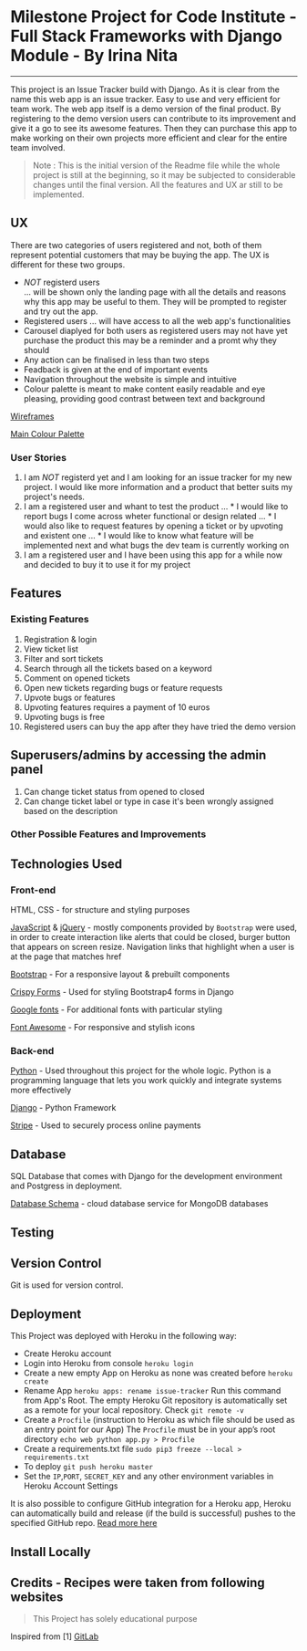 # Milestone Project for Code Institute - Full Stack Frameworks with Django Module - By Irina Nita
---
This project is an Issue Tracker build with Django. As it is clear from the name this web app is an issue tracker.
Easy to use and very efficient for team work. The web app itself is a demo version of the final product. By registering
to the demo version users can contribute to its improvement and give it a go to see its awesome features. Then they can purchase
this app  to make working on their own projects more efficient and clear for the entire team involved.

> Note : This is the initial version of the Readme file while the whole project is still at the beginning, so it may be subjected to
considerable changes until the final version. All the features and UX ar still to be implemented. 

## UX
There are two categories of users registered and not, both of them represent potential customers that may be buying the app. The UX is different for these two groups.
* *NOT* registerd users  
... will be shown only the landing page with all the details and reasons why this app may be useful to them. They will be prompted to register and try out the app.
* Registered users
... will have access to all the web app's functionalities
* Carousel diaplyed for both users as registered users may not have yet purchase the product this may be a reminder and a promt why they should
* Any action can be finalised in less than two steps
* Feadback is given at the end of important events
* Navigation throughout the website is simple and intuitive
* Colour palette is meant to make content easily readable and eye pleasing, providing good contrast between text and background 

[Wireframes](https://drive.google.com/drive/folders/1cM1__363xG0X4xwey0lbOpnczrzyhBps?usp=sharing)

[Main Colour Palette](https://coolors.co/ad343e-f2af29-235046-000000-e0e0ce)

### User Stories

1. I am *NOT* registerd yet and  I am looking for an issue tracker for my new project. I would like more information and a product that better suits my project's needs.
2. I am a registered user and whant to test the product
... * I would like to report bugs I come across wheter functional or design related
... * I would also like to request features by opening a ticket or by upvoting and existent one
... * I would like to know what feature will be implemented next and what bugs the dev team is currently working on
3. I am a registered user and I have been using this app for a while now and decided to buy it to use it for my project
 

## Features

### Existing Features
1. Registration & login
2. View ticket list
3. Filter and sort tickets
4. Search through all the tickets based on a keyword
4. Comment on opened tickets
5. Open new tickets regarding bugs or feature requests
5. Upvote bugs or features
6. Upvoting features requires a payment of 10 euros
7. Upvoting bugs is free
8. Registered users can buy the app after they have tried the demo version

## Superusers/admins by accessing the admin panel
1. Can change ticket status from opened to closed
2. Can change ticket label or type in case it's been wrongly assigned based on the description

### Other Possible Features and Improvements



## Technologies Used

### Front-end

HTML, CSS - for structure and styling purposes

[JavaScript](https://developer.mozilla.org/en-US/docs/Web/JavaScript) & [jQuery](https://jquery.com/) - mostly components provided by `Bootstrap` were used,
in order to create interaction like alerts that could be closed, burger button that appears on
screen resize. Navigation links that highlight when a user is at the page that matches
href

[Bootstrap](https://getbootstrap.com/) - For a responsive layout & prebuilt components

[Crispy Forms](https://django-crispy-forms.readthedocs.io/en/latest/) - Used for styling Bootstrap4 forms in Django

[Google fonts](https://fonts.google.com/) - For additional fonts with particular styling

[Font Awesome](https://fontawesome.com/free) - For responsive and stylish icons

### Back-end

[Python](https://www.python.org/) - Used throughout this project for the whole logic.
Python is a programming language that lets you work quickly and integrate systems more effectively

[Django](http://flask.pocoo.org/) - Python Framework

[Stripe](https://stripe.com/ie) - Used to securely process online payments

## Database

SQL Database that comes with Django for the development environment and Postgress in deployment. 

[Database Schema](https://dbdiagram.io/d/5ced18341f6a891a6a657c0a) - cloud database service for MongoDB databases


## Testing



## Version Control
Git is used for version control.

## Deployment
This Project was deployed with Heroku in the following way:
* Create Heroku account
* Login into Heroku from console `heroku login`
* Create a new empty App on Heroku as none was created before `heroku create` 
* Rename App `heroku apps: rename issue-tracker`
Run this command from App's Root. The empty Heroku Git repository is automatically set as a remote for your local repository.
Check `git remote -v`
* Create a `Procfile` (instruction to Heroku as which file should be used as an entry point for our App)
The `Procfile` must be in your app’s root directory `echo web python app.py > Procfile`
* Create a requirements.txt file `sudo pip3 freeze --local > requirements.txt`
* To deploy `git push heroku master`
* Set the `IP`,`PORT`, `SECRET_KEY` and any other environment variables in Heroku Account Settings


It is also possible to configure GitHub integration for a Heroku app, Heroku can automatically build and release (if the build is successful) pushes to the specified GitHub repo.
[Read more here](https://devcenter.heroku.com/articles/github-integration)

## Install Locally


## Credits - Recipes were taken from following websites 

> This Project has solely educational purpose

Inspired from
[1] [GitLab](https://gitlab.com/gitlab-com)

